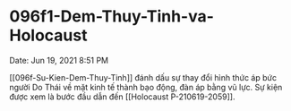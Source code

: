 # 096f1-Dem-Thuy-Tinh-va-Holocaust

Date: Jun 19, 2021 8:51 PM

[[096f-Su-Kien-Dem-Thuy-Tinh]] đánh dấu sự thay đổi hình thức áp bức người Do Thái về mặt kinh tế thành bạo động, đàn áp bằng vũ lực. Sự kiện được xem là bước đầu dẫn đến [[Holocaust P-210619-2059]].